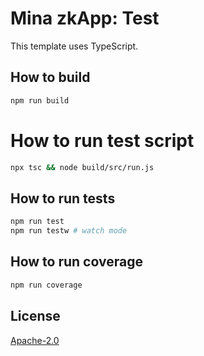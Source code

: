 # Mina zkApp: Test

This template uses TypeScript.

## How to build

```sh
npm run build
```

# How to run test script

```sh
npx tsc && node build/src/run.js
```

## How to run tests

```sh
npm run test
npm run testw # watch mode
```

## How to run coverage

```sh
npm run coverage
```

## License

[Apache-2.0](LICENSE)

